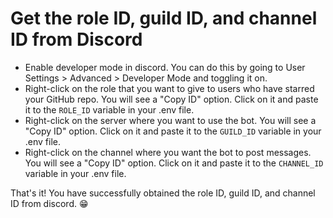# Get the role ID, guild ID, and channel ID from Discord

- Enable developer mode in discord. You can do this by going to User Settings > Advanced > Developer Mode and toggling it on.
- Right-click on the role that you want to give to users who have starred your GitHub repo. You will see a "Copy ID" option. Click on it and paste it to the `ROLE_ID` variable in your .env file.
- Right-click on the server where you want to use the bot. You will see a "Copy ID" option. Click on it and paste it to the `GUILD_ID` variable in your .env file.
- Right-click on the channel where you want the bot to post messages. You will see a "Copy ID" option. Click on it and paste it to the `CHANNEL_ID` variable in your .env file.

That's it! You have successfully obtained the role ID, guild ID, and channel ID from discord. 😁
